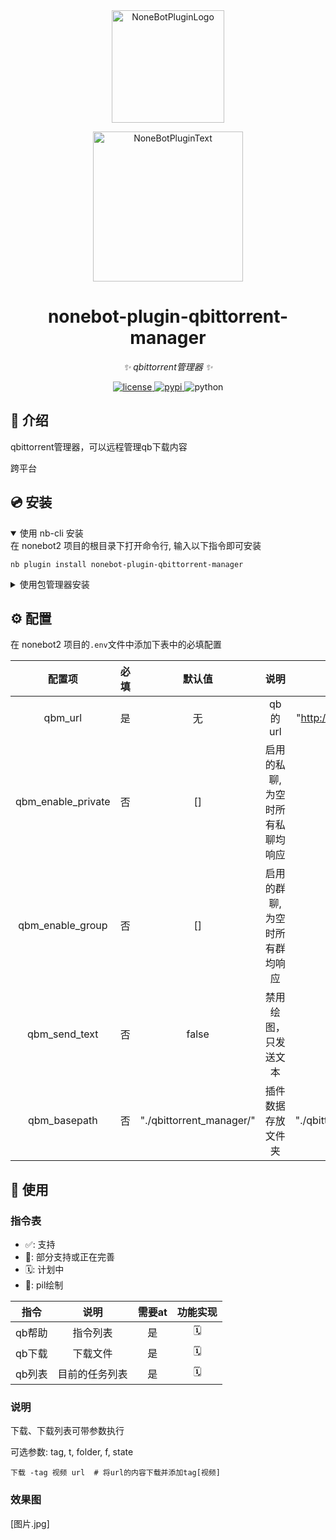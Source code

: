 <div align="center">
  <a href="https://v2.nonebot.dev/store"><img src="https://github.com/A-kirami/nonebot-plugin-template/blob/resources/nbp_logo.png" width="180" height="180" alt="NoneBotPluginLogo"></a>
  <br>
  <p><img src="https://github.com/A-kirami/nonebot-plugin-template/blob/resources/NoneBotPlugin.svg" width="240" alt="NoneBotPluginText"></p>
</div>

<div align="center">

# nonebot-plugin-qbittorrent-manager

_✨ qbittorrent管理器 ✨_


<a href="./LICENSE">
    <img src="https://img.shields.io/github/license/SuperGuGuGu/nonebot_plugin_qbittorrent_manager.svg" alt="license">
</a>
<a href="https://pypi.python.org/pypi/nonebot-plugin-qbittorrent-manager">
    <img src="https://img.shields.io/pypi/v/nonebot-plugin-qbittorrent-manager.svg" alt="pypi">
</a>
<img src="https://img.shields.io/badge/python-3.10+-blue.svg" alt="python">

</div>

## 📖 介绍

qbittorrent管理器，可以远程管理qb下载内容

跨平台

## 💿 安装

<details open>
<summary>使用 nb-cli 安装</summary>
在 nonebot2 项目的根目录下打开命令行, 输入以下指令即可安装

    nb plugin install nonebot-plugin-qbittorrent-manager

</details>

<details>
<summary>使用包管理器安装</summary>
在 nonebot2 项目的插件目录下, 打开命令行, 根据你使用的包管理器, 输入相应的安装命令

<details>
<summary>pip</summary>

    pip install nonebot-plugin-qbittorrent-manager

</details>
<details>
<summary>pdm</summary>

    pdm add nonebot-plugin-qbittorrent-manager

</details>
<details>
<summary>poetry</summary>

    poetry add nonebot-plugin-qbittorrent-manager

</details>
<details>
<summary>conda</summary>

    conda install nonebot-plugin-qbittorrent-manager

</details>

打开 nonebot2 项目根目录下的 `pyproject.toml` 文件, 在 `[tool.nonebot]` 部分追加写入

    plugins = ["nonebot_plugin_qbittorrent_manager"]

</details>

## ⚙️ 配置

在 nonebot2 项目的`.env`文件中添加下表中的必填配置

|        配置项         | 必填 |           默认值            |        说明        |            示例            |
|:------------------:|:--:|:------------------------:|:----------------:|:------------------------:|
|      qbm_url       | 是  |            无             |      qb的url      | "http://127.0.0.1:8080"  |
| qbm_enable_private | 否  |            []            | 启用的私聊,为空时所有私聊均响应 |        ["12345"]         |
|  qbm_enable_group  | 否  |            []            | 启用的群聊,为空时所有群均响应  |        ["12345"]         |
|   qbm_send_text    | 否  |          false           |    禁用绘图，只发送文本    |           true           |
|    qbm_basepath    | 否  | "./qbittorrent_manager/" |    插件数据存放文件夹     | "./qbittorrent_manager/" |

## 🎉 使用

### 指令表

- ✅: 支持
- 🚧: 部分支持或正在完善
- 🗓️️: 计划中
- 🎨️: pil绘制

|  指令  |   说明    | 需要at | 功能实现 |
|:----:|:-------:|:----:|:----:|
| qb帮助 |  指令列表   |  是   | 🗓️  |
| qb下载 |  下载文件   |  是   | 🗓️  |
| qb列表 | 目前的任务列表 |  是   | 🗓️  |

### 说明

下载、下载列表可带参数执行

可选参数: tag, t, folder, f, state

    下载 -tag 视频 url  # 将url的内容下载并添加tag[视频]

### 效果图

[图片.jpg]
